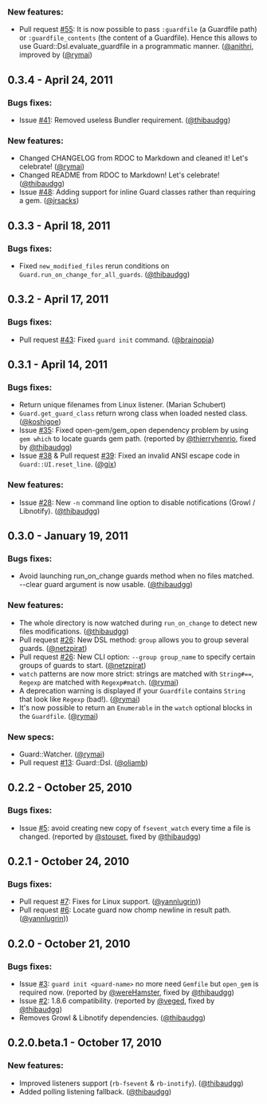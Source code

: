 ### New features:

- Pull request [#55](https://github.com/guard/guard/issues/55): It is now possible to pass `:guardfile` (a Guardfile path) or `:guardfile_contents` (the content of a Guardfile). Hence this allows to use Guard::Dsl.evaluate_guardfile in a programmatic manner. ([@anithri](https://github.com/anithri), improved by ([@rymai](https://github.com/rymai))


## 0.3.4 - April 24, 2011

### Bugs fixes:

- Issue [#41](https://github.com/guard/guard/issues/41): Removed useless Bundler requirement. ([@thibaudgg](https://github.com/thibaudgg))

### New features:

- Changed CHANGELOG from RDOC to Markdown and cleaned it! Let's celebrate! ([@rymai](https://github.com/rymai))
- Changed README from RDOC to Markdown! Let's celebrate! ([@thibaudgg](https://github.com/thibaudgg))
- Issue [#48](https://github.com/guard/guard/issues/48): Adding support for inline Guard classes rather than requiring a gem. ([@jrsacks](https://github.com/jrsacks))


## 0.3.3 - April 18, 2011

### Bugs fixes:

- Fixed `new_modified_files` rerun conditions on `Guard.run_on_change_for_all_guards`. ([@thibaudgg](https://github.com/thibaudgg))


## 0.3.2 - April 17, 2011

### Bugs fixes:

- Pull request [#43](https://github.com/guard/guard/issues/43): Fixed `guard init` command. ([@brainopia](https://github.com/brainopia))


## 0.3.1 - April 14, 2011

### Bugs fixes:

- Return unique filenames from Linux listener. (Marian Schubert)
- `Guard.get_guard_class` return wrong class when loaded nested class. ([@koshigoe](https://github.com/koshigoe))
- Issue [#35](https://github.com/guard/guard/issues/35): Fixed open-gem/gem_open dependency problem by using `gem which` to locate guards gem path. (reported by [@thierryhenrio](https://github.com/thierryhenrio), fixed by [@thibaudgg](https://github.com/thibaudgg))
- Issue [#38](https://github.com/guard/guard/issues/38) & Pull request [#39](https://github.com/guard/guard/issues/39): Fixed an invalid ANSI escape code in `Guard::UI.reset_line`. ([@gix](https://github.com/gix))

### New features:

- Issue [#28](https://github.com/guard/guard/issues/28): New `-n` command line option to disable notifications (Growl / Libnotify). ([@thibaudgg](https://github.com/thibaudgg))


## 0.3.0 - January 19, 2011

### Bugs fixes:

- Avoid launching run_on_change guards method when no files matched. --clear guard argument is now usable. ([@thibaudgg](https://github.com/thibaudgg))

### New features:

- The whole directory is now watched during `run_on_change` to detect new files modifications. ([@thibaudgg](https://github.com/thibaudgg))
- Pull request [#26](https://github.com/guard/guard/issues/26): New DSL method: `group` allows you to group several guards. ([@netzpirat](https://github.com/netzpirat))
- Pull request [#26](https://github.com/guard/guard/issues/26): New CLI option: `--group group_name` to specify certain groups of guards to start. ([@netzpirat](https://github.com/netzpirat))
- `watch` patterns are now more strict: strings are matched with `String#==`, `Regexp` are matched with `Regexp#match`. ([@rymai](https://github.com/rymai))
- A deprecation warning is displayed if your `Guardfile` contains `String` that look like `Regexp` (bad!). ([@rymai](https://github.com/rymai))
- It's now possible to return an `Enumerable` in the `watch` optional blocks in the `Guardfile`. ([@rymai](https://github.com/rymai))

### New specs:

- Guard::Watcher. ([@rymai](https://github.com/rymai))
- Pull request [#13](https://github.com/guard/guard/issues/13): Guard::Dsl. ([@oliamb](https://github.com/oliamb))


## 0.2.2 - October 25, 2010

### Bugs fixes:

- Issue [#5](https://github.com/guard/guard/issues/5): avoid creating new copy of `fsevent_watch` every time a file is changed. (reported by [@stouset](https://github.com/stouset), fixed by [@thibaudgg](https://github.com/thibaudgg))


## 0.2.1 - October 24, 2010

### Bugs fixes:

- Pull request [#7](https://github.com/guard/guard/issues/7): Fixes for Linux support. ([@yannlugrin](https://github.com/yannlugrin)))
- Pull request [#6](https://github.com/guard/guard/issues/6): Locate guard now chomp newline in result path. ([@yannlugrin](https://github.com/yannlugrin)))


## 0.2.0 - October 21, 2010

### Bugs fixes:

- Issue [#3](https://github.com/guard/guard/issues/3): `guard init <guard-name>` no more need `Gemfile` but `open_gem` is required now. (reported by [@wereHamster](https://github.com/wereHamster), fixed by [@thibaudgg](https://github.com/thibaudgg))
- Issue [#2](https://github.com/guard/guard/issues/2): 1.8.6 compatibility. (reported by [@veged](https://github.com/veged), fixed by [@thibaudgg](https://github.com/thibaudgg))
- Removes Growl & Libnotify dependencies. ([@thibaudgg](https://github.com/thibaudgg))


## 0.2.0.beta.1 - October 17, 2010

### New features:

- Improved listeners support (`rb-fsevent` & `rb-inotify`). ([@thibaudgg](https://github.com/thibaudgg))
- Added polling listening fallback. ([@thibaudgg](https://github.com/thibaudgg))
